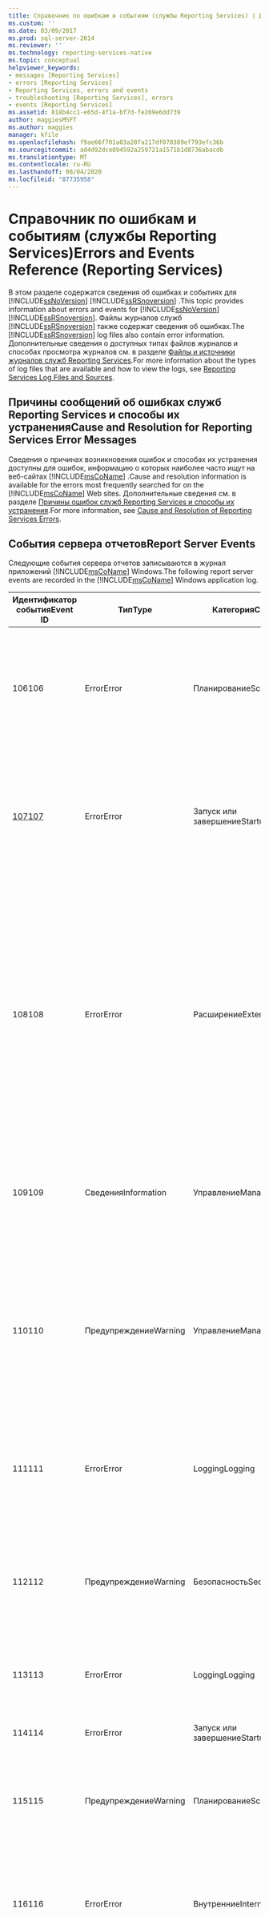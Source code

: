 ```yaml
---
title: Справочник по ошибкам и событиям (службы Reporting Services) | Документы Майкрософт
ms.custom: ''
ms.date: 03/09/2017
ms.prod: sql-server-2014
ms.reviewer: ''
ms.technology: reporting-services-native
ms.topic: conceptual
helpviewer_keywords:
- messages [Reporting Services]
- errors [Reporting Services]
- Reporting Services, errors and events
- troubleshooting [Reporting Services], errors
- events [Reporting Services]
ms.assetid: 818b4cc1-e65d-4f1a-bf7d-fe269e6dd739
author: maggiesMSFT
ms.author: maggies
manager: kfile
ms.openlocfilehash: f9ae66f701a03a28fa217df070389ef793efc36b
ms.sourcegitcommit: ad4d92dce894592a259721a1571b1d8736abacdb
ms.translationtype: MT
ms.contentlocale: ru-RU
ms.lasthandoff: 08/04/2020
ms.locfileid: "87735958"
---
```

# <a name="errors-and-events-reference-reporting-services"></a><span data-ttu-id="b20f1-102">Справочник по ошибкам и событиям (службы Reporting Services)</span><span class="sxs-lookup"><span data-stu-id="b20f1-102">Errors and Events Reference (Reporting Services)</span></span>
  <span data-ttu-id="b20f1-103">В этом разделе содержатся сведения об ошибках и событиях для [!INCLUDE[ssNoVersion](../../includes/ssnoversion-md.md)] [!INCLUDE[ssRSnoversion](../../includes/ssrsnoversion-md.md)] .</span><span class="sxs-lookup"><span data-stu-id="b20f1-103">This topic provides information about errors and events for [!INCLUDE[ssNoVersion](../../includes/ssnoversion-md.md)] [!INCLUDE[ssRSnoversion](../../includes/ssrsnoversion-md.md)].</span></span> <span data-ttu-id="b20f1-104">Файлы журналов служб [!INCLUDE[ssRSnoversion](../../includes/ssrsnoversion-md.md)] также содержат сведения об ошибках.</span><span class="sxs-lookup"><span data-stu-id="b20f1-104">The [!INCLUDE[ssRSnoversion](../../includes/ssrsnoversion-md.md)] log files also contain error information.</span></span> <span data-ttu-id="b20f1-105">Дополнительные сведения о доступных типах файлов журналов и способах просмотра журналов см. в разделе [Файлы и источники журналов служб Reporting Services](../report-server/reporting-services-log-files-and-sources.md).</span><span class="sxs-lookup"><span data-stu-id="b20f1-105">For more information about the types of log files that are available and how to view the logs, see [Reporting Services Log Files and Sources](../report-server/reporting-services-log-files-and-sources.md).</span></span>  
  
## <a name="cause-and-resolution-for-reporting-services-error-messages"></a><span data-ttu-id="b20f1-106">Причины сообщений об ошибках служб Reporting Services и способы их устранения</span><span class="sxs-lookup"><span data-stu-id="b20f1-106">Cause and Resolution for Reporting Services Error Messages</span></span>  
 <span data-ttu-id="b20f1-107">Сведения о причинах возникновения ошибок и способах их устранения доступны для ошибок, информацию о которых наиболее часто ищут на веб-сайтах [!INCLUDE[msCoName](../../includes/msconame-md.md)] .</span><span class="sxs-lookup"><span data-stu-id="b20f1-107">Cause and resolution information is available for the errors most frequently searched for on the [!INCLUDE[msCoName](../../includes/msconame-md.md)] Web sites.</span></span> <span data-ttu-id="b20f1-108">Дополнительные сведения см. в разделе [Причины ошибок служб Reporting Services и способы их устранения](cause-and-resolution-of-reporting-services-errors.md).</span><span class="sxs-lookup"><span data-stu-id="b20f1-108">For more information, see [Cause and Resolution of Reporting Services Errors](cause-and-resolution-of-reporting-services-errors.md).</span></span>  
  
## <a name="report-server-events"></a><span data-ttu-id="b20f1-109">События сервера отчетов</span><span class="sxs-lookup"><span data-stu-id="b20f1-109">Report Server Events</span></span>  
 <span data-ttu-id="b20f1-110">Следующие события сервера отчетов записываются в журнал приложений [!INCLUDE[msCoName](../../includes/msconame-md.md)] Windows.</span><span class="sxs-lookup"><span data-stu-id="b20f1-110">The following report server events are recorded in the [!INCLUDE[msCoName](../../includes/msconame-md.md)] Windows application log.</span></span>  
  
|<span data-ttu-id="b20f1-111">Идентификатор события</span><span class="sxs-lookup"><span data-stu-id="b20f1-111">Event ID</span></span>|<span data-ttu-id="b20f1-112">Тип</span><span class="sxs-lookup"><span data-stu-id="b20f1-112">Type</span></span>|<span data-ttu-id="b20f1-113">Категория</span><span class="sxs-lookup"><span data-stu-id="b20f1-113">Category</span></span>|<span data-ttu-id="b20f1-114">Источник</span><span class="sxs-lookup"><span data-stu-id="b20f1-114">Source</span></span>|<span data-ttu-id="b20f1-115">Описание</span><span class="sxs-lookup"><span data-stu-id="b20f1-115">Description</span></span>|  
|--------------|----------|--------------|------------|-----------------|  
|<span data-ttu-id="b20f1-116">106</span><span class="sxs-lookup"><span data-stu-id="b20f1-116">106</span></span>|<span data-ttu-id="b20f1-117">Error</span><span class="sxs-lookup"><span data-stu-id="b20f1-117">Error</span></span>|<span data-ttu-id="b20f1-118">Планирование</span><span class="sxs-lookup"><span data-stu-id="b20f1-118">Scheduling</span></span>|<span data-ttu-id="b20f1-119">Сервер отчетов</span><span class="sxs-lookup"><span data-stu-id="b20f1-119">Report Server</span></span>|<span data-ttu-id="b20f1-120">При определении запланированной операции (например, подписки на отчеты и доставки отчетов) агент SQL Server должен быть запущен.</span><span class="sxs-lookup"><span data-stu-id="b20f1-120">SQL Server Agent must be running when you define a scheduled operation (for example, report subscription and delivery).</span></span>|  
|[<span data-ttu-id="b20f1-121">107</span><span class="sxs-lookup"><span data-stu-id="b20f1-121">107</span></span>](../../relational-databases/errors-events/mssqlserver-107-database-engine-error.md)|<span data-ttu-id="b20f1-122">Error</span><span class="sxs-lookup"><span data-stu-id="b20f1-122">Error</span></span>|<span data-ttu-id="b20f1-123">Запуск или завершение</span><span class="sxs-lookup"><span data-stu-id="b20f1-123">Startup/Shutdown</span></span>|<span data-ttu-id="b20f1-124">Сервер отчетов</span><span class="sxs-lookup"><span data-stu-id="b20f1-124">Report Server</span></span><br /><br /> <span data-ttu-id="b20f1-125">обработчик планирования и доставки</span><span class="sxs-lookup"><span data-stu-id="b20f1-125">Scheduling and Delivery Processor</span></span>|<span data-ttu-id="b20f1-126">*\<Source>* не удается подключиться к базе данных сервера отчетов.</span><span class="sxs-lookup"><span data-stu-id="b20f1-126">*\<Source>* cannot connect to the report server database.</span></span> <span data-ttu-id="b20f1-127">Дополнительные сведения см. в разделе [Служба Windows сервера отчетов (MSSQLServer) 107](../../relational-databases/errors-events/mssqlserver-107-database-engine-error.md).</span><span class="sxs-lookup"><span data-stu-id="b20f1-127">For more information, see [Report Server Windows Service &#40;MSSQLServer&#41; 107](../../relational-databases/errors-events/mssqlserver-107-database-engine-error.md).</span></span>|  
|<span data-ttu-id="b20f1-128">108</span><span class="sxs-lookup"><span data-stu-id="b20f1-128">108</span></span>|<span data-ttu-id="b20f1-129">Error</span><span class="sxs-lookup"><span data-stu-id="b20f1-129">Error</span></span>|<span data-ttu-id="b20f1-130">Расширение</span><span class="sxs-lookup"><span data-stu-id="b20f1-130">Extension</span></span>|<span data-ttu-id="b20f1-131">Сервер отчетов</span><span class="sxs-lookup"><span data-stu-id="b20f1-131">Report Server</span></span><br /><br /> <span data-ttu-id="b20f1-132">Диспетчер отчетов</span><span class="sxs-lookup"><span data-stu-id="b20f1-132">Report Manager</span></span>|<span data-ttu-id="b20f1-133">*\<Source>* не удается загрузить модуль доставки, обработки данных или подготовки отчетов.</span><span class="sxs-lookup"><span data-stu-id="b20f1-133">*\<Source>* cannot load a delivery, data processing, or rendering extension.</span></span><br /><br /> <span data-ttu-id="b20f1-134">Вероятнее всего, это результат неполного развертывания или удаления модуля.</span><span class="sxs-lookup"><span data-stu-id="b20f1-134">Most likely, this is the result of an incomplete deployment or removal of an extension.</span></span> <span data-ttu-id="b20f1-135">Дополнительные сведения см. в разделах [Развертывание модуля обработки данных](../extensions/data-processing/deploying-a-data-processing-extension.md) и [Развертывание модуля доставки](../extensions/delivery-extension/deploying-a-delivery-extension.md).</span><span class="sxs-lookup"><span data-stu-id="b20f1-135">For more information, see [Deploying a Data Processing Extension](../extensions/data-processing/deploying-a-data-processing-extension.md) and [Deploying a Delivery Extension](../extensions/delivery-extension/deploying-a-delivery-extension.md).</span></span>|  
|<span data-ttu-id="b20f1-136">109</span><span class="sxs-lookup"><span data-stu-id="b20f1-136">109</span></span>|<span data-ttu-id="b20f1-137">Сведения</span><span class="sxs-lookup"><span data-stu-id="b20f1-137">Information</span></span>|<span data-ttu-id="b20f1-138">Управление</span><span class="sxs-lookup"><span data-stu-id="b20f1-138">Management</span></span>|<span data-ttu-id="b20f1-139">Сервер отчетов</span><span class="sxs-lookup"><span data-stu-id="b20f1-139">Report Server</span></span><br /><br /> <span data-ttu-id="b20f1-140">Диспетчер отчетов</span><span class="sxs-lookup"><span data-stu-id="b20f1-140">Report Manager</span></span>|<span data-ttu-id="b20f1-141">Файл конфигурации был изменен.</span><span class="sxs-lookup"><span data-stu-id="b20f1-141">A configuration file has been modified.</span></span> <span data-ttu-id="b20f1-142">Дополнительные сведения см. в разделе [Файлы конфигурации служб Reporting Services](../report-server/reporting-services-configuration-files.md).</span><span class="sxs-lookup"><span data-stu-id="b20f1-142">For more information, see [Reporting Services Configuration Files](../report-server/reporting-services-configuration-files.md).</span></span>|  
|<span data-ttu-id="b20f1-143">110</span><span class="sxs-lookup"><span data-stu-id="b20f1-143">110</span></span>|<span data-ttu-id="b20f1-144">Предупреждение</span><span class="sxs-lookup"><span data-stu-id="b20f1-144">Warning</span></span>|<span data-ttu-id="b20f1-145">Управление</span><span class="sxs-lookup"><span data-stu-id="b20f1-145">Management</span></span>|<span data-ttu-id="b20f1-146">Сервер отчетов</span><span class="sxs-lookup"><span data-stu-id="b20f1-146">Report Server</span></span><br /><br /> <span data-ttu-id="b20f1-147">Диспетчер отчетов</span><span class="sxs-lookup"><span data-stu-id="b20f1-147">Report Manager</span></span>|<span data-ttu-id="b20f1-148">Настройка в одном из файлов конфигурации была изменена, так что она более не является правильной.</span><span class="sxs-lookup"><span data-stu-id="b20f1-148">A setting in one of the configuration files has been modified such that it is no longer valid.</span></span> <span data-ttu-id="b20f1-149">Вместо нее будет использоваться значение по умолчанию.</span><span class="sxs-lookup"><span data-stu-id="b20f1-149">A default value will be used instead.</span></span> <span data-ttu-id="b20f1-150">Дополнительные сведения см. в разделе [Файлы конфигурации служб Reporting Services](../report-server/reporting-services-configuration-files.md).</span><span class="sxs-lookup"><span data-stu-id="b20f1-150">For more information, see [Reporting Services Configuration Files](../report-server/reporting-services-configuration-files.md).</span></span>|  
|<span data-ttu-id="b20f1-151">111</span><span class="sxs-lookup"><span data-stu-id="b20f1-151">111</span></span>|<span data-ttu-id="b20f1-152">Error</span><span class="sxs-lookup"><span data-stu-id="b20f1-152">Error</span></span>|<span data-ttu-id="b20f1-153">Logging</span><span class="sxs-lookup"><span data-stu-id="b20f1-153">Logging</span></span>|<span data-ttu-id="b20f1-154">Сервер отчетов</span><span class="sxs-lookup"><span data-stu-id="b20f1-154">Report Server</span></span><br /><br /> <span data-ttu-id="b20f1-155">Диспетчер отчетов</span><span class="sxs-lookup"><span data-stu-id="b20f1-155">Report Manager</span></span>|<span data-ttu-id="b20f1-156">*\<Source>* не удается создать журнал трассировки.</span><span class="sxs-lookup"><span data-stu-id="b20f1-156">*\<Source>* cannot create the trace log.</span></span> <span data-ttu-id="b20f1-157">Дополнительные сведения см. в статье [Report Server Service Trace Log](../report-server/report-server-service-trace-log.md).</span><span class="sxs-lookup"><span data-stu-id="b20f1-157">For more information, see [Report Server Service Trace Log](../report-server/report-server-service-trace-log.md).</span></span>|  
|<span data-ttu-id="b20f1-158">112</span><span class="sxs-lookup"><span data-stu-id="b20f1-158">112</span></span>|<span data-ttu-id="b20f1-159">Предупреждение</span><span class="sxs-lookup"><span data-stu-id="b20f1-159">Warning</span></span>|<span data-ttu-id="b20f1-160">Безопасность</span><span class="sxs-lookup"><span data-stu-id="b20f1-160">Security</span></span>|<span data-ttu-id="b20f1-161">Сервер отчетов</span><span class="sxs-lookup"><span data-stu-id="b20f1-161">Report Server</span></span>|<span data-ttu-id="b20f1-162">Сервер отчетов обнаружил возможную атаку на отказ обслуживания.</span><span class="sxs-lookup"><span data-stu-id="b20f1-162">The report server has detected a possible denial of service attack.</span></span> <span data-ttu-id="b20f1-163">Дополнительные сведения см. в разделе [Защита и обеспечение безопасности служб Reporting Services](../security/reporting-services-security-and-protection.md).</span><span class="sxs-lookup"><span data-stu-id="b20f1-163">For more information, see [Reporting Services Security and Protection](../security/reporting-services-security-and-protection.md).</span></span>|  
|<span data-ttu-id="b20f1-164">113</span><span class="sxs-lookup"><span data-stu-id="b20f1-164">113</span></span>|<span data-ttu-id="b20f1-165">Error</span><span class="sxs-lookup"><span data-stu-id="b20f1-165">Error</span></span>|<span data-ttu-id="b20f1-166">Logging</span><span class="sxs-lookup"><span data-stu-id="b20f1-166">Logging</span></span>|<span data-ttu-id="b20f1-167">Сервер отчетов</span><span class="sxs-lookup"><span data-stu-id="b20f1-167">Report Server</span></span>|<span data-ttu-id="b20f1-168">Сервер отчетов не может создать счетчик производительности.</span><span class="sxs-lookup"><span data-stu-id="b20f1-168">The report server cannot create a performance counter.</span></span>|  
|<span data-ttu-id="b20f1-169">114</span><span class="sxs-lookup"><span data-stu-id="b20f1-169">114</span></span>|<span data-ttu-id="b20f1-170">Error</span><span class="sxs-lookup"><span data-stu-id="b20f1-170">Error</span></span>|<span data-ttu-id="b20f1-171">Запуск или завершение</span><span class="sxs-lookup"><span data-stu-id="b20f1-171">Startup/Shutdown</span></span>|<span data-ttu-id="b20f1-172">Диспетчер отчетов</span><span class="sxs-lookup"><span data-stu-id="b20f1-172">Report Manager</span></span>|<span data-ttu-id="b20f1-173">Диспетчер отчетов не может подключиться к службе сервера отчетов.</span><span class="sxs-lookup"><span data-stu-id="b20f1-173">Report Manager cannot connect to the Report Server service.</span></span>|  
|<span data-ttu-id="b20f1-174">115</span><span class="sxs-lookup"><span data-stu-id="b20f1-174">115</span></span>|<span data-ttu-id="b20f1-175">Предупреждение</span><span class="sxs-lookup"><span data-stu-id="b20f1-175">Warning</span></span>|<span data-ttu-id="b20f1-176">Планирование</span><span class="sxs-lookup"><span data-stu-id="b20f1-176">Scheduling</span></span>|<span data-ttu-id="b20f1-177">обработчик планирования и доставки</span><span class="sxs-lookup"><span data-stu-id="b20f1-177">Scheduling and Delivery Processor</span></span>|<span data-ttu-id="b20f1-178">Запланированная задача в очереди агента SQL Server была изменена или удалена.</span><span class="sxs-lookup"><span data-stu-id="b20f1-178">A scheduled task in the SQL Server Agent queue has been modified or deleted.</span></span>|  
|<span data-ttu-id="b20f1-179">116</span><span class="sxs-lookup"><span data-stu-id="b20f1-179">116</span></span>|<span data-ttu-id="b20f1-180">Error</span><span class="sxs-lookup"><span data-stu-id="b20f1-180">Error</span></span>|<span data-ttu-id="b20f1-181">Внутренние</span><span class="sxs-lookup"><span data-stu-id="b20f1-181">Internal</span></span>|<span data-ttu-id="b20f1-182">Сервер отчетов</span><span class="sxs-lookup"><span data-stu-id="b20f1-182">Report Server</span></span><br /><br /> <span data-ttu-id="b20f1-183">Диспетчер отчетов</span><span class="sxs-lookup"><span data-stu-id="b20f1-183">Report Manager</span></span><br /><br /> <span data-ttu-id="b20f1-184">обработчик планирования и доставки</span><span class="sxs-lookup"><span data-stu-id="b20f1-184">Scheduling and Delivery Processor</span></span>|<span data-ttu-id="b20f1-185">Произошла внутренняя ошибка.</span><span class="sxs-lookup"><span data-stu-id="b20f1-185">An internal error occurred.</span></span>|  
|<span data-ttu-id="b20f1-186">117</span><span class="sxs-lookup"><span data-stu-id="b20f1-186">117</span></span>|<span data-ttu-id="b20f1-187">Error</span><span class="sxs-lookup"><span data-stu-id="b20f1-187">Error</span></span>|<span data-ttu-id="b20f1-188">Запуск или завершение</span><span class="sxs-lookup"><span data-stu-id="b20f1-188">Startup/Shutdown</span></span>|<span data-ttu-id="b20f1-189">Сервер отчетов</span><span class="sxs-lookup"><span data-stu-id="b20f1-189">Report Server</span></span>|<span data-ttu-id="b20f1-190">База данных сервера отчетов имеет недопустимую версию.</span><span class="sxs-lookup"><span data-stu-id="b20f1-190">The report server database is an invalid version.</span></span>|  
|<span data-ttu-id="b20f1-191">118</span><span class="sxs-lookup"><span data-stu-id="b20f1-191">118</span></span>|<span data-ttu-id="b20f1-192">Предупреждение</span><span class="sxs-lookup"><span data-stu-id="b20f1-192">Warning</span></span>|<span data-ttu-id="b20f1-193">Logging</span><span class="sxs-lookup"><span data-stu-id="b20f1-193">Logging</span></span>|<span data-ttu-id="b20f1-194">Сервер отчетов</span><span class="sxs-lookup"><span data-stu-id="b20f1-194">Report Server</span></span><br /><br /> <span data-ttu-id="b20f1-195">Диспетчер отчетов</span><span class="sxs-lookup"><span data-stu-id="b20f1-195">Report Manager</span></span>|<span data-ttu-id="b20f1-196">Журнал трассировки отсутствует в предполагаемом каталоге, новый журнал трассировки будет создан в каталоге по умолчанию.</span><span class="sxs-lookup"><span data-stu-id="b20f1-196">The trace log is not at the expected directory location; a new trace log will be created in the default directory.</span></span> <span data-ttu-id="b20f1-197">Дополнительные сведения см. в статье [Report Server Service Trace Log](../report-server/report-server-service-trace-log.md).</span><span class="sxs-lookup"><span data-stu-id="b20f1-197">For more information, see [Report Server Service Trace Log](../report-server/report-server-service-trace-log.md).</span></span>|  
|<span data-ttu-id="b20f1-198">119</span><span class="sxs-lookup"><span data-stu-id="b20f1-198">119</span></span>|<span data-ttu-id="b20f1-199">Error</span><span class="sxs-lookup"><span data-stu-id="b20f1-199">Error</span></span>|<span data-ttu-id="b20f1-200">Активация</span><span class="sxs-lookup"><span data-stu-id="b20f1-200">Activation</span></span>|<span data-ttu-id="b20f1-201">Сервер отчетов</span><span class="sxs-lookup"><span data-stu-id="b20f1-201">Report Server</span></span><br /><br /> <span data-ttu-id="b20f1-202">обработчик планирования и доставки</span><span class="sxs-lookup"><span data-stu-id="b20f1-202">Scheduling and Delivery Processor</span></span>|<span data-ttu-id="b20f1-203">*\<Source>* не был предоставлен доступ к содержимому базы данных сервера отчетов.</span><span class="sxs-lookup"><span data-stu-id="b20f1-203">*\<Source>* has not been granted access to the contents of the report server database.</span></span>|  
|<span data-ttu-id="b20f1-204">120</span><span class="sxs-lookup"><span data-stu-id="b20f1-204">120</span></span>|<span data-ttu-id="b20f1-205">Error</span><span class="sxs-lookup"><span data-stu-id="b20f1-205">Error</span></span>|<span data-ttu-id="b20f1-206">Активация</span><span class="sxs-lookup"><span data-stu-id="b20f1-206">Activation</span></span>|<span data-ttu-id="b20f1-207">Сервер отчетов</span><span class="sxs-lookup"><span data-stu-id="b20f1-207">Report Server</span></span>|<span data-ttu-id="b20f1-208">Не удается расшифровать симметричный ключ.</span><span class="sxs-lookup"><span data-stu-id="b20f1-208">The symmetric key cannot be decrypted.</span></span> <span data-ttu-id="b20f1-209">Скорее всего, изменилась учетная запись, под которой выполняется служба.</span><span class="sxs-lookup"><span data-stu-id="b20f1-209">Most likely, the there has been a change to the account that the service runs as.</span></span> <span data-ttu-id="b20f1-210">Дополнительные сведения см. в разделе [Настройка ключей шифрования и управление ими (диспетчер конфигураций служб SSRS)](../install-windows/ssrs-encryption-keys-manage-encryption-keys.md).</span><span class="sxs-lookup"><span data-stu-id="b20f1-210">For more information, see [Configure and Manage Encryption Keys &#40;SSRS Configuration Manager&#41;](../install-windows/ssrs-encryption-keys-manage-encryption-keys.md).</span></span>|  
|<span data-ttu-id="b20f1-211">121</span><span class="sxs-lookup"><span data-stu-id="b20f1-211">121</span></span>|<span data-ttu-id="b20f1-212">Error</span><span class="sxs-lookup"><span data-stu-id="b20f1-212">Error</span></span>|<span data-ttu-id="b20f1-213">Запуск или завершение</span><span class="sxs-lookup"><span data-stu-id="b20f1-213">Startup/Shutdown</span></span>|<span data-ttu-id="b20f1-214">Сервер отчетов</span><span class="sxs-lookup"><span data-stu-id="b20f1-214">Report Server</span></span>|<span data-ttu-id="b20f1-215">Не удалось запустить службу удаленного вызова процедур (RPC).</span><span class="sxs-lookup"><span data-stu-id="b20f1-215">Remote Procedure Call (RPC) Service failed to start.</span></span>|  
|<span data-ttu-id="b20f1-216">122</span><span class="sxs-lookup"><span data-stu-id="b20f1-216">122</span></span>|<span data-ttu-id="b20f1-217">Предупреждение</span><span class="sxs-lookup"><span data-stu-id="b20f1-217">Warning</span></span>|<span data-ttu-id="b20f1-218">Доставка</span><span class="sxs-lookup"><span data-stu-id="b20f1-218">Delivery</span></span>|<span data-ttu-id="b20f1-219">обработчик планирования и доставки</span><span class="sxs-lookup"><span data-stu-id="b20f1-219">Scheduling and Delivery Processor</span></span>|<span data-ttu-id="b20f1-220">Обработчику планирования и доставки не удалось подключиться к SMTP-серверу, который используется для доставки электронной почты.</span><span class="sxs-lookup"><span data-stu-id="b20f1-220">Scheduling and Delivery Processor cannot connect to the SMTP server that is used for e-mail delivery.</span></span> <span data-ttu-id="b20f1-221">Дополнительные сведения о соединениях с SMTP-сервером см. в разделе [Настройка сервера отчетов для доставки электронной почты &#40;SSRS Configuration Manager&#41;](../../sql-server/install/configure-a-report-server-for-e-mail-delivery-ssrs-configuration-manager.md).</span><span class="sxs-lookup"><span data-stu-id="b20f1-221">For more information about SMTP server connections, see [Configure a Report Server for E-Mail Delivery &#40;SSRS Configuration Manager&#41;](../../sql-server/install/configure-a-report-server-for-e-mail-delivery-ssrs-configuration-manager.md).</span></span>|  
|<span data-ttu-id="b20f1-222">123</span><span class="sxs-lookup"><span data-stu-id="b20f1-222">123</span></span>|<span data-ttu-id="b20f1-223">Предупреждение</span><span class="sxs-lookup"><span data-stu-id="b20f1-223">Warning</span></span>|<span data-ttu-id="b20f1-224">Logging</span><span class="sxs-lookup"><span data-stu-id="b20f1-224">Logging</span></span>|<span data-ttu-id="b20f1-225">Сервер отчетов</span><span class="sxs-lookup"><span data-stu-id="b20f1-225">Report Server</span></span><br /><br /> <span data-ttu-id="b20f1-226">Диспетчер отчетов</span><span class="sxs-lookup"><span data-stu-id="b20f1-226">Report Manager</span></span>|<span data-ttu-id="b20f1-227">Серверу отчетов не удалось выполнить запись в журнал трассировки.</span><span class="sxs-lookup"><span data-stu-id="b20f1-227">The report server failed to write to the trace log.</span></span> <span data-ttu-id="b20f1-228">Дополнительные сведения о журналах трассировки см. в разделе [Журнал трассировки службы сервера отчетов](../report-server/report-server-service-trace-log.md).</span><span class="sxs-lookup"><span data-stu-id="b20f1-228">For more information about trace logs, see [Report Server Service Trace Log](../report-server/report-server-service-trace-log.md).</span></span>|  
|<span data-ttu-id="b20f1-229">124</span><span class="sxs-lookup"><span data-stu-id="b20f1-229">124</span></span>|<span data-ttu-id="b20f1-230">Сведения</span><span class="sxs-lookup"><span data-stu-id="b20f1-230">Information</span></span>|<span data-ttu-id="b20f1-231">Активация</span><span class="sxs-lookup"><span data-stu-id="b20f1-231">Activation</span></span>|<span data-ttu-id="b20f1-232">Сервер отчетов</span><span class="sxs-lookup"><span data-stu-id="b20f1-232">Report Server</span></span>|<span data-ttu-id="b20f1-233">Служба сервера отчетов не инициализирована.</span><span class="sxs-lookup"><span data-stu-id="b20f1-233">The Report Server service has been initialized.</span></span> <span data-ttu-id="b20f1-234">Дополнительные сведения см. в разделе [Инициализация сервера отчетов (диспетчер конфигураций служб SSRS)](../install-windows/ssrs-encryption-keys-initialize-a-report-server.md).</span><span class="sxs-lookup"><span data-stu-id="b20f1-234">For more information, see [Initialize a Report Server &#40;SSRS Configuration Manager&#41;](../install-windows/ssrs-encryption-keys-initialize-a-report-server.md).</span></span>|  
|<span data-ttu-id="b20f1-235">125</span><span class="sxs-lookup"><span data-stu-id="b20f1-235">125</span></span>|<span data-ttu-id="b20f1-236">Сведения</span><span class="sxs-lookup"><span data-stu-id="b20f1-236">Information</span></span>|<span data-ttu-id="b20f1-237">Активация</span><span class="sxs-lookup"><span data-stu-id="b20f1-237">Activation</span></span>|<span data-ttu-id="b20f1-238">Сервер отчетов</span><span class="sxs-lookup"><span data-stu-id="b20f1-238">Report Server</span></span>|<span data-ttu-id="b20f1-239">Ключ, используемый для шифрования данных, успешно извлечен.</span><span class="sxs-lookup"><span data-stu-id="b20f1-239">The key used for encrypting data was successfully extracted.</span></span> <span data-ttu-id="b20f1-240">Дополнительные сведения о ключах см. в разделе [Настройка ключей шифрования и управление ими (диспетчер конфигураций служб SSRS)](../install-windows/ssrs-encryption-keys-manage-encryption-keys.md).</span><span class="sxs-lookup"><span data-stu-id="b20f1-240">For more information about keys, see [Configure and Manage Encryption Keys &#40;SSRS Configuration Manager&#41;](../install-windows/ssrs-encryption-keys-manage-encryption-keys.md).</span></span>|  
|<span data-ttu-id="b20f1-241">126</span><span class="sxs-lookup"><span data-stu-id="b20f1-241">126</span></span>|<span data-ttu-id="b20f1-242">Сведения</span><span class="sxs-lookup"><span data-stu-id="b20f1-242">Information</span></span>|<span data-ttu-id="b20f1-243">Активация</span><span class="sxs-lookup"><span data-stu-id="b20f1-243">Activation</span></span>|<span data-ttu-id="b20f1-244">Сервер отчетов</span><span class="sxs-lookup"><span data-stu-id="b20f1-244">Report Server</span></span>|<span data-ttu-id="b20f1-245">Ключ, используемый для шифрования данных, успешно применен.</span><span class="sxs-lookup"><span data-stu-id="b20f1-245">The key used for encrypting data was successfully applied.</span></span> <span data-ttu-id="b20f1-246">Дополнительные сведения о ключах см. в разделе [Настройка ключей шифрования и управление ими (диспетчер конфигураций служб SSRS)](../install-windows/ssrs-encryption-keys-manage-encryption-keys.md).</span><span class="sxs-lookup"><span data-stu-id="b20f1-246">For more information about keys, see [Configure and Manage Encryption Keys &#40;SSRS Configuration Manager&#41;](../install-windows/ssrs-encryption-keys-manage-encryption-keys.md).</span></span>|  
|<span data-ttu-id="b20f1-247">127</span><span class="sxs-lookup"><span data-stu-id="b20f1-247">127</span></span>|<span data-ttu-id="b20f1-248">Сведения</span><span class="sxs-lookup"><span data-stu-id="b20f1-248">Information</span></span>|<span data-ttu-id="b20f1-249">Активация</span><span class="sxs-lookup"><span data-stu-id="b20f1-249">Activation</span></span>|<span data-ttu-id="b20f1-250">Сервер отчетов</span><span class="sxs-lookup"><span data-stu-id="b20f1-250">Report Server</span></span>|<span data-ttu-id="b20f1-251">Зашифрованное содержимое успешно удалено из базы данных сервера отчетов.</span><span class="sxs-lookup"><span data-stu-id="b20f1-251">Encrypted content was successfully removed from the report server database.</span></span> <span data-ttu-id="b20f1-252">Дополнительные сведения об удалении не подлежащих восстановлению зашифрованных данных см. в разделе [Настройка ключей шифрования и управление ими (диспетчер конфигураций служб SSRS)](../install-windows/ssrs-encryption-keys-manage-encryption-keys.md).</span><span class="sxs-lookup"><span data-stu-id="b20f1-252">For more information about deleting non-recoverable encrypted data, see [Configure and Manage Encryption Keys &#40;SSRS Configuration Manager&#41;](../install-windows/ssrs-encryption-keys-manage-encryption-keys.md).</span></span>|  
|<span data-ttu-id="b20f1-253">128</span><span class="sxs-lookup"><span data-stu-id="b20f1-253">128</span></span>|<span data-ttu-id="b20f1-254">Error</span><span class="sxs-lookup"><span data-stu-id="b20f1-254">Error</span></span>|<span data-ttu-id="b20f1-255">Активация</span><span class="sxs-lookup"><span data-stu-id="b20f1-255">Activation</span></span>|<span data-ttu-id="b20f1-256">Сервер отчетов</span><span class="sxs-lookup"><span data-stu-id="b20f1-256">Report Server</span></span>|[!INCLUDE[ssRSnoversion](../../includes/ssrsnoversion-md.md)] <span data-ttu-id="b20f1-257">компоненты различных выпусков служб совместно использовать нельзя.</span><span class="sxs-lookup"><span data-stu-id="b20f1-257">components from different editions cannot be used together.</span></span>|  
|<span data-ttu-id="b20f1-258">129</span><span class="sxs-lookup"><span data-stu-id="b20f1-258">129</span></span>|<span data-ttu-id="b20f1-259">Error</span><span class="sxs-lookup"><span data-stu-id="b20f1-259">Error</span></span>|<span data-ttu-id="b20f1-260">Управление</span><span class="sxs-lookup"><span data-stu-id="b20f1-260">Management</span></span>|<span data-ttu-id="b20f1-261">Сервер отчетов</span><span class="sxs-lookup"><span data-stu-id="b20f1-261">Report Server</span></span><br /><br /> <span data-ttu-id="b20f1-262">обработчик планирования и доставки</span><span class="sxs-lookup"><span data-stu-id="b20f1-262">Scheduling and Delivery Processor</span></span>|<span data-ttu-id="b20f1-263">Невозможно расшифровать зашифрованную настройку в файле конфигурации.</span><span class="sxs-lookup"><span data-stu-id="b20f1-263">An encrypted configuration file setting in cannot be decrypted.</span></span>|  
|<span data-ttu-id="b20f1-264">130</span><span class="sxs-lookup"><span data-stu-id="b20f1-264">130</span></span>|<span data-ttu-id="b20f1-265">Error</span><span class="sxs-lookup"><span data-stu-id="b20f1-265">Error</span></span>|<span data-ttu-id="b20f1-266">Управление</span><span class="sxs-lookup"><span data-stu-id="b20f1-266">Management</span></span>|<span data-ttu-id="b20f1-267">Сервер отчетов</span><span class="sxs-lookup"><span data-stu-id="b20f1-267">Report Server</span></span><br /><br /> <span data-ttu-id="b20f1-268">обработчик планирования и доставки</span><span class="sxs-lookup"><span data-stu-id="b20f1-268">Scheduling and Delivery Processor</span></span>|<span data-ttu-id="b20f1-269">*\<Source>* не удается найти файл конфигурации.</span><span class="sxs-lookup"><span data-stu-id="b20f1-269">*\<Source>* cannot find the configuration file.</span></span> <span data-ttu-id="b20f1-270">Серверу отчетов необходимы файлы конфигурации.</span><span class="sxs-lookup"><span data-stu-id="b20f1-270">Configuration files are required by the report server.</span></span>|  
|<span data-ttu-id="b20f1-271">131</span><span class="sxs-lookup"><span data-stu-id="b20f1-271">131</span></span>|<span data-ttu-id="b20f1-272">Error</span><span class="sxs-lookup"><span data-stu-id="b20f1-272">Error</span></span>|<span data-ttu-id="b20f1-273">Безопасность</span><span class="sxs-lookup"><span data-stu-id="b20f1-273">Security</span></span>|<span data-ttu-id="b20f1-274">Сервер отчетов</span><span class="sxs-lookup"><span data-stu-id="b20f1-274">Report Server</span></span><br /><br /> <span data-ttu-id="b20f1-275">обработчик планирования и доставки</span><span class="sxs-lookup"><span data-stu-id="b20f1-275">Scheduling and Delivery Processor</span></span>|<span data-ttu-id="b20f1-276">Не удалось расшифровать зашифрованные данные пользователя.</span><span class="sxs-lookup"><span data-stu-id="b20f1-276">An encrypted user data value could not be decrypted.</span></span>|  
|<span data-ttu-id="b20f1-277">132</span><span class="sxs-lookup"><span data-stu-id="b20f1-277">132</span></span>|<span data-ttu-id="b20f1-278">Error</span><span class="sxs-lookup"><span data-stu-id="b20f1-278">Error</span></span>|<span data-ttu-id="b20f1-279">Безопасность</span><span class="sxs-lookup"><span data-stu-id="b20f1-279">Security</span></span>|<span data-ttu-id="b20f1-280">Сервер отчетов</span><span class="sxs-lookup"><span data-stu-id="b20f1-280">Report Server</span></span>|<span data-ttu-id="b20f1-281">При расшифровке данных пользователя произошла ошибка.</span><span class="sxs-lookup"><span data-stu-id="b20f1-281">A failure occurred during encryption of user data.</span></span> <span data-ttu-id="b20f1-282">Значение не может быть сохранено.</span><span class="sxs-lookup"><span data-stu-id="b20f1-282">The value cannot be saved.</span></span>|  
|<span data-ttu-id="b20f1-283">133</span><span class="sxs-lookup"><span data-stu-id="b20f1-283">133</span></span>|<span data-ttu-id="b20f1-284">Error</span><span class="sxs-lookup"><span data-stu-id="b20f1-284">Error</span></span>|<span data-ttu-id="b20f1-285">Управление</span><span class="sxs-lookup"><span data-stu-id="b20f1-285">Management</span></span>|<span data-ttu-id="b20f1-286">Сервер отчетов</span><span class="sxs-lookup"><span data-stu-id="b20f1-286">Report Server</span></span><br /><br /> <span data-ttu-id="b20f1-287">Диспетчер отчетов</span><span class="sxs-lookup"><span data-stu-id="b20f1-287">Report Manager</span></span><br /><br /> <span data-ttu-id="b20f1-288">обработчик планирования и доставки</span><span class="sxs-lookup"><span data-stu-id="b20f1-288">Scheduling and Delivery Processor</span></span>|<span data-ttu-id="b20f1-289">Не удалось загрузить файл конфигурации.</span><span class="sxs-lookup"><span data-stu-id="b20f1-289">A configuration file failed to load.</span></span> <span data-ttu-id="b20f1-290">Возможная причина ошибки заключается в неправильных XML-данных.</span><span class="sxs-lookup"><span data-stu-id="b20f1-290">This error may occur if the XML is not valid.</span></span>|  
|<span data-ttu-id="b20f1-291">134</span><span class="sxs-lookup"><span data-stu-id="b20f1-291">134</span></span>|<span data-ttu-id="b20f1-292">Error</span><span class="sxs-lookup"><span data-stu-id="b20f1-292">Error</span></span>|<span data-ttu-id="b20f1-293">Управление</span><span class="sxs-lookup"><span data-stu-id="b20f1-293">Management</span></span>|<span data-ttu-id="b20f1-294">Сервер отчетов</span><span class="sxs-lookup"><span data-stu-id="b20f1-294">Report Server</span></span>|<span data-ttu-id="b20f1-295">Серверу отчетов не удалось зашифровать значения настройки из файла конфигурации.</span><span class="sxs-lookup"><span data-stu-id="b20f1-295">The report server failed to encrypt values for a setting in a configuration file.</span></span>|  
  
## <a name="see-also"></a><span data-ttu-id="b20f1-296">См. также:</span><span class="sxs-lookup"><span data-stu-id="b20f1-296">See Also</span></span>  
 <span data-ttu-id="b20f1-297">[Мониторинг Reporting Servicesных подписок](../subscriptions/monitor-reporting-services-subscriptions.md) </span><span class="sxs-lookup"><span data-stu-id="b20f1-297">[Monitor Reporting Services Subscriptions](../subscriptions/monitor-reporting-services-subscriptions.md) </span></span>  
 [<span data-ttu-id="b20f1-298">Файлы и источники журналов Reporting Services</span><span class="sxs-lookup"><span data-stu-id="b20f1-298">Reporting Services Log Files and Sources</span></span>](../report-server/reporting-services-log-files-and-sources.md)  
  
  
